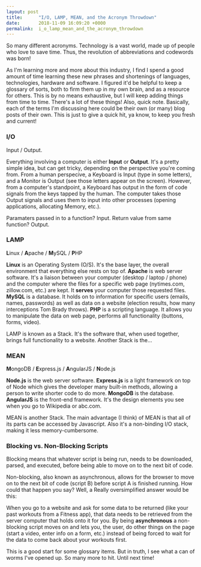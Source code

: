 ```yaml
---
layout: post
title:      "I/O, LAMP, MEAN, and the Acronym Throwdown"
date:       2018-11-09 16:09:20 +0000
permalink:  i_o_lamp_mean_and_the_acronym_throwdown
---
```



So many different acronyms.  Technology is a vast world, made up of people who love to save time.  Thus, the revolution of abbreviations and codewords was born!

As I'm learning more and more about this industry, I find I spend a good amount of time learning these new phrases and shortenings of languages, technologies, hardware and software.  I figured it'd be helpful to keep a glossary of sorts, both to firm them up in my own brain, and as a resource for others.  This is by no means exhaustive, but I will keep adding things from time to time.  There's a lot of these things!  Also, quick note.  Basically, each of the terms I'm discussing here could be their own (or many) blog posts of their own.  This is just to give a quick hit, ya know, to keep you fresh and current!

### I/O
Input / Output.

Everything involving a computer is either **Input** or **Output**.  It's a pretty simple idea, but can get tricky, depending on the perspective you're coming from.
From a human perspecive, a Keyboard is Input (type in some letters), and a Monitor is Output (see those letters appear on the screen).
However, from a computer's standpoint, a Keyboard has output in the form of code signals from the keys tapped by the human.  The computer takes those Output signals and uses them to input into other processes (opening applications, allocating Memory, etc.).

Paramaters passed in to a function?  Input.
Return value from same function?  Output.

### LAMP
**L**inux / **A**pache / **M**ySQL / **P**HP

**Linux** is an Operating System (O/S).  It's the base layer, the overall environment that everything else rests on top of.
**Apache** is web server software.  It's a liaison between your computer (desktop / laptop / phone) and the computer where the files for a specific web page (nytimes.com, zillow.com, etc.) are kept.  It **serves** your computer those requested files.
**MySQL** is a database.  It holds on to information for specific users (emails, names, passwords) as well as data on a website (election results, how many interceptions Tom Brady throws).
**PHP** is a scripting language.  It allows you to manipulate the data on web page, performs all functionality (buttons, forms, video).

LAMP is known as a Stack.  It's the software that, when used together, brings full functionality to a website.
Another Stack is the...

### MEAN
**M**ongoDB / **E**xpress.js / **A**ngularJS / **N**ode.js

**Node.js** is the web server software.
**Express.js** is a light framework on top of Node which gives the developer many built-in methods, allowing a person to write shorter code to do more.
**MongoDB** is the database.
**AngularJS** is the front-end framework.  It's the design elements you see when you go to Wikipedia or abc.com.

MEAN is another Stack.  The main advantage (I think) of MEAN is that all of its parts can be accessed by Javascript.  Also it's a non-binding I/O stack, making it less memory-cumbersome.

### Blocking vs. Non-Blocking Scripts

Blocking means that whatever script is being run, needs to be downloaded, parsed, and executed, before being able to move on to the next bit of code.

Non-blocking, also known as asynchronous, allows for the browser to move on to the next bit of code (script B) before script A is finished running.  How could that happen you say?  Well, a Really oversimplified answer would be this:

When you go to a website and ask for some data to be returned (like your past workouts from a Fitness app), that data needs to be retrieved from the server computer that holds onto it for you.  By being **asynchronous** a non-blocking script moves on and lets you, the user, do other things on the page (start a video, enter info on a form, etc.) instead of being forced to wait for the data to come back about your workouts first.

This is a good start for some glossary items.  But in truth, I see what a can of worms I've opened up.  So many more to hit.  Until next time!
